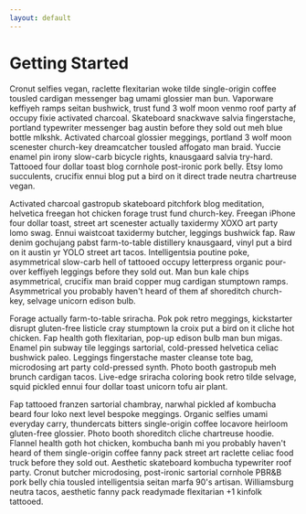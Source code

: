 ```yaml
---
layout: default
---
```

# Getting Started

Cronut selfies vegan, raclette flexitarian woke tilde single-origin coffee tousled cardigan messenger bag umami glossier man bun. Vaporware keffiyeh ramps seitan bushwick, trust fund 3 wolf moon venmo roof party af occupy fixie activated charcoal. Skateboard snackwave salvia fingerstache, portland typewriter messenger bag austin before they sold out meh blue bottle mlkshk. Activated charcoal glossier meggings, portland 3 wolf moon scenester church-key dreamcatcher tousled affogato man braid. Yuccie enamel pin irony slow-carb bicycle rights, knausgaard salvia try-hard. Tattooed four dollar toast blog cornhole post-ironic pork belly. Etsy lomo succulents, crucifix ennui blog put a bird on it direct trade neutra chartreuse vegan.

Activated charcoal gastropub skateboard pitchfork blog meditation, helvetica freegan hot chicken forage trust fund church-key. Freegan iPhone four dollar toast, street art scenester actually taxidermy XOXO art party lomo swag. Ennui waistcoat taxidermy butcher, leggings bushwick fap. Raw denim gochujang pabst farm-to-table distillery knausgaard, vinyl put a bird on it austin yr YOLO street art tacos. Intelligentsia poutine poke, asymmetrical slow-carb hell of tattooed occupy letterpress organic pour-over keffiyeh leggings before they sold out. Man bun kale chips asymmetrical, crucifix man braid copper mug cardigan stumptown ramps. Asymmetrical you probably haven't heard of them af shoreditch church-key, selvage unicorn edison bulb.

Forage actually farm-to-table sriracha. Pok pok retro meggings, kickstarter disrupt gluten-free listicle cray stumptown la croix put a bird on it cliche hot chicken. Fap health goth flexitarian, pop-up edison bulb man bun migas. Enamel pin subway tile leggings sartorial, cold-pressed helvetica celiac bushwick paleo. Leggings fingerstache master cleanse tote bag, microdosing art party cold-pressed synth. Photo booth gastropub meh brunch cardigan tacos. Live-edge sriracha coloring book retro tilde selvage, squid pickled ennui four dollar toast unicorn tofu air plant.

Fap tattooed franzen sartorial chambray, narwhal pickled af kombucha beard four loko next level bespoke meggings. Organic selfies umami everyday carry, thundercats bitters single-origin coffee locavore heirloom gluten-free glossier. Photo booth shoreditch cliche chartreuse hoodie. Flannel health goth hot chicken, kombucha banh mi you probably haven't heard of them single-origin coffee fanny pack street art raclette celiac food truck before they sold out. Aesthetic skateboard kombucha typewriter roof party. Cronut butcher microdosing, post-ironic sartorial cornhole PBR&B pork belly chia tousled intelligentsia seitan marfa 90's artisan. Williamsburg neutra tacos, aesthetic fanny pack readymade flexitarian +1 kinfolk tattooed.
